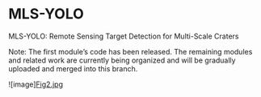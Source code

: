 # MLS-YOLO
 MLS-YOLO: Remote Sensing Target Detection for Multi-Scale Craters

 
Note: The first module’s code has been released. The remaining modules and related work are currently being organized and will be gradually uploaded and merged into this branch.

![image][Fig2.jpg](https://github.com/LSZ-03/MLS-YOLO/blob/main/Fig2.jpg)














